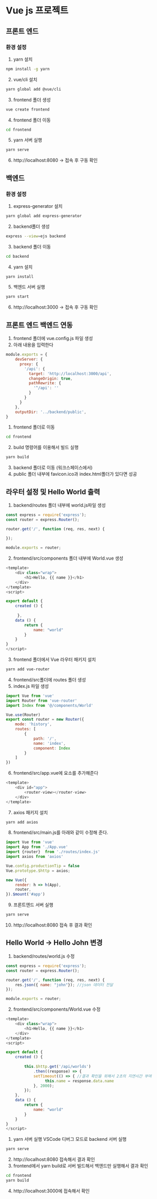 # Vue js 프로젝트

## 프론트 엔드
### 환경 설정
1. yarn 설치
```bash
npm install -g yarn
```
2. vue/cli 설치
```bash
yarn global add @vue/cli
```
3. frontend 폴더 생성
```bash
vue create frontend
```
4. frontend 폴더 이동
```bash
cd frontend
```
5. yarn 서버 실행
```bash
yarn serve
```
6. http://localhost:8080 -> 접속 후 구동 확인

## 백엔드
### 환경 설정 
1. express-generator 설치
```bash
yarn global add express-generator
```
2. backend폴더 생성
```bash
express --view=ejs backend
```
3. backend 폴더 이동
```bash
cd backend
```
4. yarn 설치
```bash
yarn install
```
5. 백엔드 서버 실행
```bash
yarn start
```
6. http://localhost:3000 -> 접속 후 구동 확인

## 프론트 엔드 백엔드 연동
1. frontend 폴더에 vue.config.js 파일 생성
2. 아래 내용을 입력한다
```javascript
module.exports = { 
    devServer: {
      proxy: { 
        '/api': { 
          target: 'http://localhost:3000/api',
          changeOrigin: true, 
          pathRewrite: { 
            '^/api': ''
          } 
        } 
      } 
    },
    outputDir: '../backend/public',
}
```
1. frontend 폴더로 이동
```bash
cd frontend
```
2. build 명령어를 이용해서 빌드 실행
```bash
yarn build
```
3. backend 폴더로 이동 (워크스페이스에서)
4. public 폴더 내부에 favicon.ico과 index.html폴더가 있다면 성공

## 라우터 설정 및 Hello World 출력
1. backend/routes 폴더 내부에 world.js파일 생성
```javascript
const express = require('express');
const router = express.Router();

router.get('/', function (req, res, next) {
    
});

module.exports = router;
```
2. frontend/src/components 폴더 내부에 World.vue 생성
``` javascript
<template>
    <div class="wrap">
        <h1>Hello, {{ name }}</h1>
    </div>
</template>
<script>

export default {
    created () {
    
     },
    data () {
        return {
            name: "world"   
        }
    }
}
</script>
```
3. frontend 폴더에서 Vue 라우터 패키지 설치
```bash
yarn add vue-router
```
4. frontend/src폴더에 routes 폴더 생성
5. index.js 파일 생성
``` javascript
import Vue from 'vue'
import Router from 'vue-router'
import Index from '@/components/World'

Vue.use(Router)
export const router = new Router({
    mode: 'history',
    routes: [
        {
            path: '/',
            name: 'index',
            component: Index
        }
    ]
})
```
6. frontend/src/app.vue에 <router-view> 요소를 추가해준다
```javascript
<template>
    <div id="app">
        <router-view></router-view>
    </div>
</template>
```
7. axios 패키지 설치
```bash
yarn add axios
```
8. frontend/src/main.js를 아래와 같이 수정해 준다.
```javascript
import Vue from 'vue'
import App from './App.vue'
import {router}  from './routes/index.js'
import axios from 'axios'

Vue.config.productionTip = false
Vue.prototype.$http = axios;

new Vue({
    render: h => h(App),
    router,
}).$mount('#app')
```
9. 프론트엔드 서버 실행
```bash
yarn serve
```
10. http://localhost:8080 접속 후 결과 확인

## Hello World -> Hello John 변경
1. backend/routes/world.js 수정
```javascript
const express = require('express');
const router = express.Router();

router.get('/', function (req, res, next) {
    res.json({ name: "john"}); //json 데이터 전달
});

module.exports = router;
```
2. frontend/src/components/World.vue 수정 
```javascript
<template>
    <div class="wrap">
        <h1>Hello, {{ name }}</h1>
    </div>
</template>
<script>

export default {
    created () {
           
        this.$http.get('/api/worlds')
            .then((response) => {
            setTimeout(() => { //결과 확인을 위해서 2초의 지연시간 부여
                 this.name = response.data.name
            }, 2000);          
        });
    },
    data () {
        return {
            name: "world"   
        }
    }
}
</script>
```
1. yarn 서버 실행 VSCode 디버그 모드로 backend 서버 실행
```bash
yarn serve
```
2. http://localhost:8080 접속해서 결과 확인
3. frontend에서 yarn build로 서버 빌드해서 백앤드만 실행해서 결과 확인
```bash 
cd frontend
yarn build
```
4. http://localhost:3000에 접속해서 확인